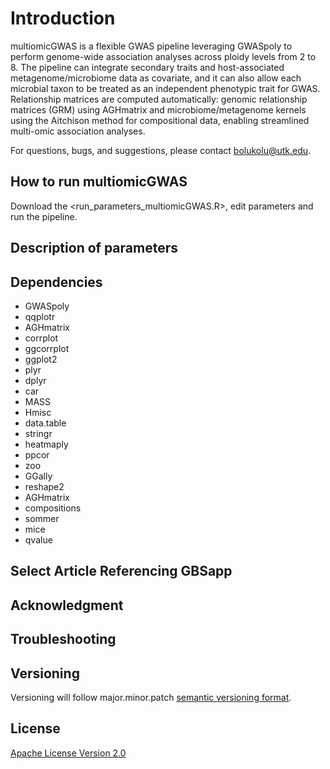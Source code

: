 
# Introduction
multiomicGWAS is a flexible GWAS pipeline leveraging GWASpoly to perform genome-wide association analyses across ploidy levels from 2 to 8. The pipeline can integrate secondary traits and host-associated metagenome/microbiome data as covariate, and it can also allow each microbial taxon to be treated as an independent phenotypic trait for GWAS. Relationship matrices are computed automatically: genomic relationship matrices (GRM) using AGHmatrix and microbiome/metagenome kernels using the Aitchison method for compositional data, enabling streamlined multi-omic association analyses.

For questions, bugs, and suggestions, please contact bolukolu@utk.edu.

## How to run multiomicGWAS
Download the <run_parameters_multiomicGWAS.R>, edit parameters and run the pipeline.

## Description of parameters


## Dependencies
- GWASpoly
- qqplotr
- AGHmatrix
- corrplot
- ggcorrplot
- ggplot2
- plyr
- dplyr
- car
- MASS
- Hmisc
- data.table
- stringr
- heatmaply
- ppcor
- zoo
- GGally
- reshape2
- AGHmatrix
- compositions
- sommer
- mice
- qvalue


## Select Article Referencing GBSapp


## Acknowledgment


## Troubleshooting

## Versioning
Versioning will follow major.minor.patch <a href="https://semver.org">semantic versioning format</a>.

## License
<a href="https://github.com/bodeolukolu/GBSapp/blob/master/LICENSE">Apache License Version 2.0</a>
